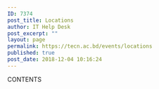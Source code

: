 ```yaml
---
ID: 7374
post_title: Locations
author: IT Help Desk
post_excerpt: ""
layout: page
permalink: https://tecn.ac.bd/events/locations
published: true
post_date: 2018-12-04 10:16:24
---
```

CONTENTS